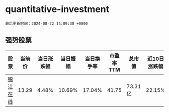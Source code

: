 # quantitative-investment

`最后更新时间：2024-08-22 14:09:38 +0800`

## 强势股票

|股票|当前价|当日涨跌幅|当日振幅|当日换手率|市盈率TTM|总市值|近10日涨跌幅|
|----|----|----|----|----|----|----|----|
|[锦江在线](https://xueqiu.com/S/SH600650)|13.29|4.48%|10.69%|17.04%|41.75|73.31亿|22.15%|
